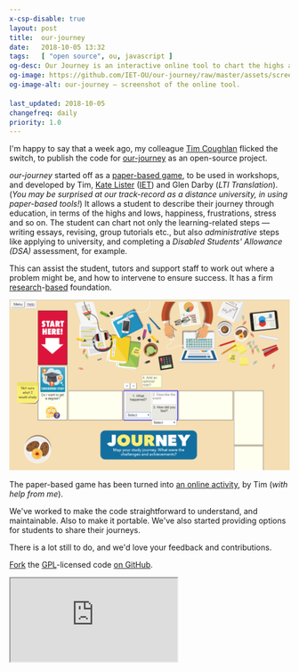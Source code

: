 ```yaml
---
x-csp-disable: true
layout: post
title:  our-journey
date:   2018-10-05 13:32
tags:   [ "open source", ou, javascript ]
og-desc: Our Journey is an interactive online tool to chart the highs and lows of student journeys.
og-image: https://github.com/IET-OU/our-journey/raw/master/assets/screenshot-1.png
og-image-alt: our-journey — screenshot of the online tool.

last_updated: 2018-10-05
changefreq: daily
priority: 1.0
---
```


I'm happy to say that a week ago, my colleague [Tim Coughlan][tim] flicked the switch,
to publish the code for [our-journey][] as an open-source project.

_our-journey_ started off as a [paper-based game][download], to be used in workshops,
and developed by Tim, [Kate Lister][kate] ([IET][]) and Glen Darby (_LTI Translation_).
(_You may be surprised at our track-record as a distance university, in using paper-based tools!_)
It allows a student to describe their journey through education, in terms of the highs and lows,
happiness, frustrations, stress and so on.
The student can chart not only the learning-related steps — writing essays, revising, group tutorials etc.,
but also _administrative_ steps like applying to university, and completing a _Disabled Students' Allowance (DSA)_ assessment, for example.

This can assist the student, tutors and support staff to work out where a problem might be,
and how to intervene to ensure success.
It has a firm [research][oro]-[based][oro-2] foundation.
<!--([Coughlan & Lister, 2018][oro]; [Coughlan, Ullmann & Lister, 2017][oro-2])-->

[![Screenshot of the online tool][image]][our-journey]

The paper-based game has been turned into [an online activity][tool], by Tim (_with help from me_).

We've worked to make the code straightforward to understand, and maintainable.
Also to make it portable.
We've also started providing options for students to share their journeys.

There is a lot still to do, and we'd love your feedback and contributions.

[Fork][gh] the [GPL][]-licensed code [on GitHub][gh].

<iframe src="http://iet-embed-acct.open.ac.uk/dev/our-journey/test.html?zoom=60&demo=1"></iframe>


[tim]: https://iet.open.ac.uk/people/tim.coughlan
[kate]: https://twitter.com/KateMarburg
[iet]: https://iet.open.ac.uk/ "Institute of Educational Technology"
[our-journey]: https://iet-ou.github.io/our-journey/ "our-journey"
[download]: https://iet-ou.github.io/our-journey/download.html "PDF downloads"
[tool]: https://unpkg.com/our-journey/index.html
[gh]: https://github.com/IET-OU/our-journey "'our-journey' on GitHub"
[gpl]: https://github.com/IET-OU/our-journey/blob/master/LICENSE.txt
  "GNU General Public License v3.0 [GPL-3.0+]"

[oro]: https://oro.open.ac.uk/54760/
  "Paper: The accessibility of administrative processes: Assessing the impacts on students in higher education. Coughlan & Lister, 2018."
[oro-2]: https://oro.open.ac.uk/48991/
  "Paper: Understanding Accessibility as a Process through the Analysis of Feedback from Disabled Students. Coughlan, Ullmann & Lister, 2017."
[image]: https://github.com/IET-OU/our-journey/raw/master/assets/screenshot-1.png

[End]: //.
